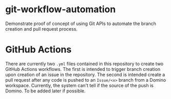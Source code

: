 # git-workflow-automation
Demonstrate proof of concept of using Git APIs to automate the branch creation and pull request process.

# GitHub Actions
There are currently two `.yml` files contained in this repository to create two GitHub Actions workflows. The first is intended to trigger branch creation upon creation of an issue in the repository. The second is intended create a pull request after any code is pushed to an `Issue/<x>` branch from a Domino workspace. Currently, the system can't tell if the source of the push is Domino. To be added later if possible.
